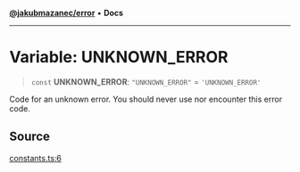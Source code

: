 [**@jakubmazanec/error**](../README.md) • **Docs**

---

# Variable: UNKNOWN_ERROR

> `const` **UNKNOWN_ERROR**: `"UNKNOWN_ERROR"` = `'UNKNOWN_ERROR'`

Code for an unknown error. You should never use nor encounter this error code.

## Source

[constants.ts:6](https://github.com/jakubmazanec/js-tools/blob/7be96c9bc335915647cfe729050b17fe2580309a/packages/error/source/constants.ts#L6)
